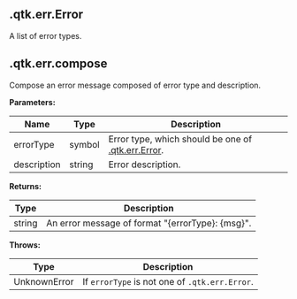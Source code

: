 

## .qtk.err.Error

A list of error types.

## .qtk.err.compose

Compose an error message composed of error type and description.

**Parameters:**

|Name|Type|Description|
|---|---|---|
|errorType|symbol|Error type, which should be one of [.qtk.err.Error](#qtkerrerror).|
|description|string|Error description.|

**Returns:**

|Type|Description|
|---|---|
|string|An error message of format "{errorType}: {msg}".|

**Throws:**

|Type|Description|
|---|---|
|UnknownError|If `errorType` is not one of `.qtk.err.Error`.|
